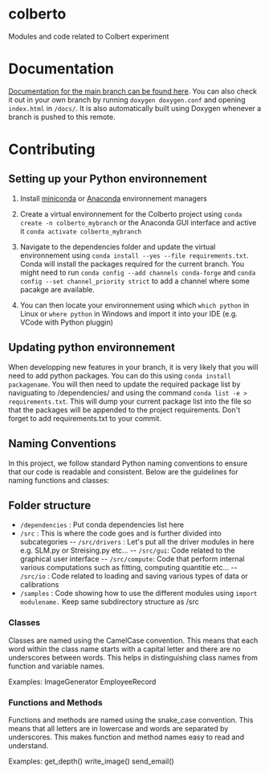 # colberto
Modules and code related to Colbert experiment
# Documentation
[Documentation for the main branch can be found here](https://silvascience.github.io/colberto/index.html). You can also check it out in your own branch by running `doxygen doxygen.conf` and opening `index.html` in `/docs/`. It is also automatically built using Doxygen whenever a branch is pushed to this remote.
# Contributing
## Setting up your Python environnement
1. Install [miniconda](https://docs.anaconda.com/free/miniconda/miniconda-install/) or [Anaconda](https://docs.anaconda.com/free/anaconda/install/) environnement managers
2. Create a virtual environnement for the Colberto project using `conda create -n colberto_mybranch` or the Anaconda GUI interface and active it `conda activate colberto_mybranch`
3. Navigate to the dependencies folder and update the virtual environnement using `conda install --yes --file requirements.txt`. Conda will install the packages required for the current branch. You might need to run `conda config --add channels conda-forge` and `conda config --set channel_priority strict` to add a channel where some pacakge are available.

4. You can then locate your environnement using which `which python` in Linux or `where python` in Windows and import it into your IDE (e.g. VCode with Python pluggin)
## Updating python environnement

When developping new features in your branch, it is very likely that you will need to add python packages. You can do this using `conda install packagename`. You will then need to update the required package list by naviguating to /dependencies/ and using the command `conda list -e > requirements.txt`. This will dump your current package list into the file so that the packages will be appended to the project requirements. Don't forget to add requirements.txt to your commit.

## Naming Conventions
In this project, we follow standard Python naming conventions to ensure that our code is readable and consistent. Below are the guidelines for naming functions and classes:
## Folder structure

- `/dependencies` : Put conda dependencies list here
- `/src` : This is where the code goes and is further divided into subcategories
-- `/src/drivers` : Let's put all the driver modules in here e.g. SLM.py or Streising.py etc...
-- `/src/gui`: Code related to the graphical user interface
-- `/src/compute`: Code that perform internal various computations such as fitting, computing quantitie etc...
-- `/src/io` : Code related to loading and saving various types of data or calibrations
- `/samples` : Code showing how to use the different modules using `import modulename.` Keep same subdirectory structure as /src

### Classes
Classes are named using the CamelCase convention. This means that each word within the class name starts with a capital letter and there are no underscores between words. This helps in distinguishing class names from function and variable names.

Examples:
ImageGenerator
EmployeeRecord

### Functions and Methods
Functions and methods are named using the snake_case convention. This means that all letters are in lowercase and words are separated by underscores. This makes function and method names easy to read and understand.

Examples:
get_depth()
write_image()
send_email()
